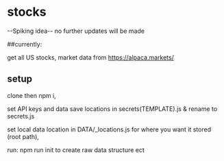 # stocks

--Spiking idea-- no further updates will be made

##currently:

get all US stocks, market data from <https://alpaca.markets/>

## setup

clone then npm i,

set API keys and data save locations in secrets(TEMPLATE).js & rename to secrets.js

set local data location in DATA/_locations.js for where you want it stored (root path),

run: npm run init to create raw data structure ect
